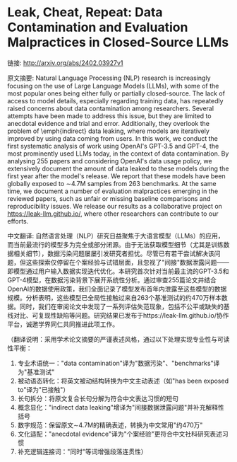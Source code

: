 # Leak, Cheat, Repeat: Data Contamination and Evaluation Malpractices in Closed-Source LLMs

链接: http://arxiv.org/abs/2402.03927v1

原文摘要:
Natural Language Processing (NLP) research is increasingly focusing on the
use of Large Language Models (LLMs), with some of the most popular ones being
either fully or partially closed-source. The lack of access to model details,
especially regarding training data, has repeatedly raised concerns about data
contamination among researchers. Several attempts have been made to address
this issue, but they are limited to anecdotal evidence and trial and error.
Additionally, they overlook the problem of \emph{indirect} data leaking, where
models are iteratively improved by using data coming from users. In this work,
we conduct the first systematic analysis of work using OpenAI's GPT-3.5 and
GPT-4, the most prominently used LLMs today, in the context of data
contamination. By analysing 255 papers and considering OpenAI's data usage
policy, we extensively document the amount of data leaked to these models
during the first year after the model's release. We report that these models
have been globally exposed to $\sim$4.7M samples from 263 benchmarks. At the
same time, we document a number of evaluation malpractices emerging in the
reviewed papers, such as unfair or missing baseline comparisons and
reproducibility issues. We release our results as a collaborative project on
https://leak-llm.github.io/, where other researchers can contribute to our
efforts.

中文翻译:
自然语言处理（NLP）研究日益聚焦于大语言模型（LLMs）的应用，而当前最流行的模型多为完全或部分闭源。由于无法获取模型细节（尤其是训练数据相关细节），数据污染问题屡屡引发研究者担忧。尽管已有若干尝试解决该问题，但这些探索仅停留在个案经验与试错层面，且忽视了"间接"数据泄露问题——即模型通过用户输入数据实现迭代优化。本研究首次针对当前最主流的GPT-3.5和GPT-4模型，在数据污染背景下展开系统性分析。通过审查255篇论文并结合OpenAI的数据使用政策，我们全面记录了模型发布首年内泄露至这些模型的数据规模。分析表明，这些模型已全局性接触过来自263个基准测试的约470万样本数据。同时，我们在审阅论文中发现了一系列评估失范现象，包括不公平或缺失的基线对比、可复现性缺陷等问题。研究结果已发布于https://leak-llm.github.io/协作平台，诚邀学界同仁共同推进此项工作。

（翻译说明：采用学术论文摘要的严谨表述风格，通过以下处理实现专业性与可读性平衡：
1. 专业术语统一："data contamination"译为"数据污染"、"benchmarks"译为"基准测试"
2. 被动语态转化：将英文被动结构转换为中文主动表述（如"has been exposed to"译为"已接触"）
3. 长句拆分：将原文复合长句分解为符合中文表达习惯的短句
4. 概念显化："indirect data leaking"增译为"间接数据泄露问题"并补充解释性括号
5. 数字规范：保留原文$\sim$4.7M的精确表述，转换为中文常用"约470万"
6. 文化适配："anecdotal evidence"译为"个案经验"更符合中文社科研究表述习惯
7. 补充逻辑连接词："同时"等词增强段落连贯性）
